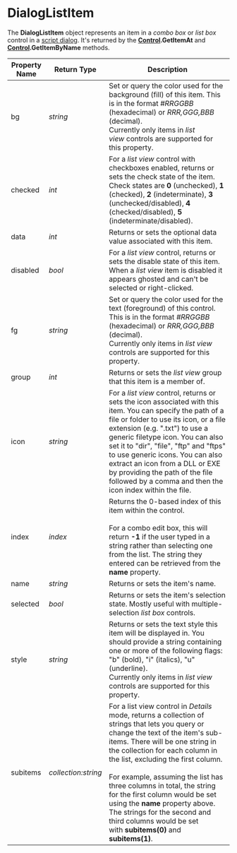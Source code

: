 # DialogListItem

The **DialogListItem** object represents an item in a *combo box* or *list box* control in a [script dialog](/Manual/scripting/script_dialogs/RAEDME.md). It's returned by the **[Control](control.md).GetItemAt** and **[Control](control.md).GetItemByName** methods.

| Property Name | Return Type | Description |
| --- | --- | --- |
| bg | *string* | Set or query the color used for the background (fill) of this item. This is in the format *\#RRGGBB* (hexadecimal) or *RRR,GGG,BBB* (decimal).  <br />Currently only items in *list view* controls are supported for this property. |
| checked | *int* | For a *list view* control with checkboxes enabled, returns or sets the check state of the item.  <br />Check states are **0** (unchecked), **1** (checked), **2** (indeterminate), **3** (unchecked/disabled), **4** (checked/disabled), **5** (indeterminate/disabled). |
| data | *int* | Returns or sets the optional data value associated with this item. |
| disabled | *bool* | For a *list view* control, returns or sets the disable state of this item. When a *list view* item is disabled it appears ghosted and can't be selected or right-clicked. |
| fg | *string* | Set or query the color used for the text (foreground) of this control. This is in the format *\#RRGGBB* (hexadecimal) or *RRR,GGG,BBB* (decimal).  <br />Currently only items in *list view* controls are supported for this property. |
| group | *int* | Returns or sets the *list view* group that this item is a member of. |
| icon | *string* | For a *list view* control, returns or sets the icon associated with this item. You can specify the path of a file or folder to use its icon, or a file extension (e.g. ".txt") to use a generic filetype icon. You can also set it to "dir", "file", "ftp" and "ftps" to use generic icons. You can also extract an icon from a DLL or EXE by providing the path of the file followed by a comma and then the icon index within the file. |
| index | *index* | Returns the 0-based index of this item within the control.<br /><br />For a combo edit box, this will return **-1** if the user typed in a string rather than selecting one from the list. The string they entered can be retrieved from the **name** property. |
| name | *string* | Returns or sets the item's name. |
| selected | *bool* | Returns or sets the item's selection state. Mostly useful with multiple-selection *list box* controls. |
| style | *string* | Returns or sets the text style this item will be displayed in. You should provide a string containing one or more of the following flags: "b" (bold), "i" (italics), "u" (underline).  <br />Currently only items in *list view* controls are supported for this property. |
| subitems | *collection:string* | For a list view control in *Details* mode, returns a collection of strings that lets you query or change the text of the item's sub-items. There will be one string in the collection for each column in the list, excluding the first column.<br /><br />For example, assuming the list has three columns in total, the string for the first column would be set using the **name** property above. The strings for the second and third columns would be set with **subitems(0)** and **subitems(1)**. |

